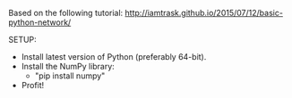 Based on the following tutorial:
http://iamtrask.github.io/2015/07/12/basic-python-network/

SETUP:
- Install latest version of Python (preferably 64-bit).
- Install the NumPy library:
    - "pip install numpy"
- Profit!
